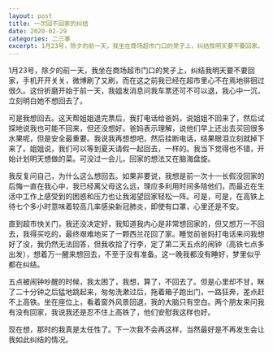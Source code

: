 ```yaml
---
layout: post
title: 一次回不回家的纠结
date: 2020-02-29
categories: 二三事
excerpt: 1月23号，除夕的前一天，我坐在商场超市门口的凳子上，纠结我明天要不要回家。
---
```

1月23号，除夕的前一天，我坐在商场超市门口的凳子上，纠结我明天要不要回家，手机开开关关，微博刷了又刷，而在这之前我已经在超市里心不在焉地徘徊过很久。这份折磨开始于前一天，我姐发消息问我车票还可不可以退，我心中一沉，立刻明白她不想回去了。

可是我想回去。这天帮姐姐退完票后，我打电话给爸妈，说姐姐不回来了，然后试探地说我也可能不回来，但还没想好。爸妈表示理解，说他们早上还出去买回很多水果呢，但是安全最重要。我说我再想想吧，然后挂断电话，结果眼泪立刻就掉下来了。姐姐说，我们可以等到夏天请假一起回去，一样的。我当下觉得也不错，开始计划明天想做的菜。可没过一会儿，回家的想法又在脑海盘旋。

我反复问自己，为什么这么想回去。如果非要说，我想是前一次十一长假没回家的后悔一直在我心中，我已经离父母这么远，理应多利用时间多陪他们，而最近在生活中工作上感受到的困惑和压力也让我渴望回家轻松一阵。可是，可是，在高铁上待七个多小时意味着较高几率感染新冠肺炎，即使有口罩，心里还是不安。

直到超市快关门，我还没决定好，我知道我内心是非常想回家的，但又想万一不回去，我得买吃的，最终艰难地买了一颗西兰花回了家。睡觉前爸妈打电话来问我想好了没，我仍然无法回答，但我收拾了行李，定了第二天五点的闹钟（高铁七点多出发），想着万一醒来想回去，不至于没有准备。这一晚我都没有睡好，梦里似乎都在纠结。

五点被闹钟吵醒的时候，我太困了，我想，算了，不回去了。但是心里却不甘，眯了二十分钟之后猛地跳起来，匆匆洗漱过后，拖着箱子跑出门，一路狂奔，差点赶不上高铁。坐在座位上，看着窗外风景回退，我的大脑只有空白。两个朋友来问我有没有回家，我说我还是忍不住上高铁了，他们安慰我这样也好。

现在想，那时的我真是太任性了。下一次我不会再这样，当然最好是不再发生会让我如此纠结的情况。